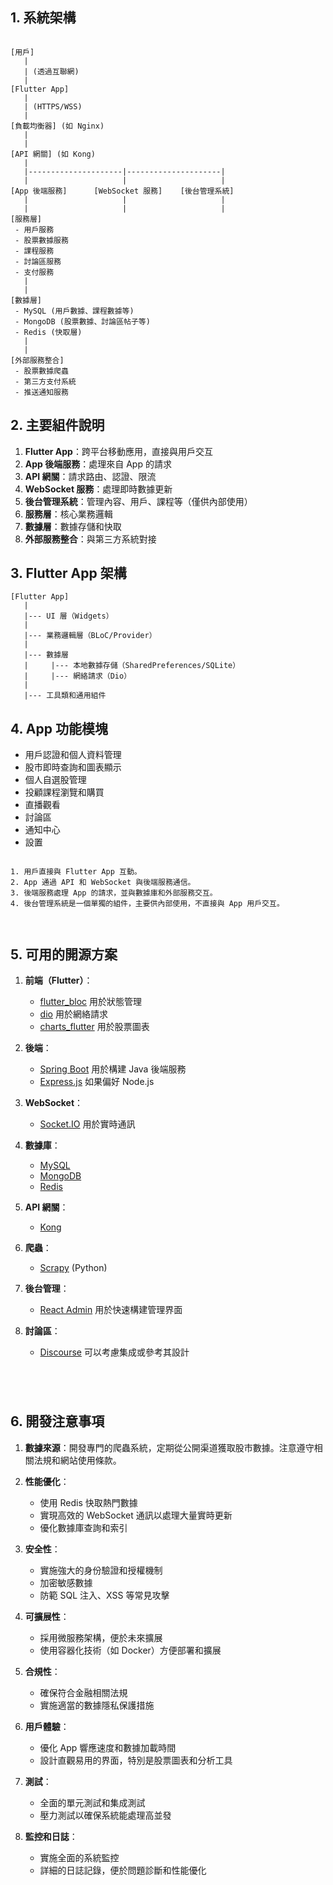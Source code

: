 

## 1. 系統架構

```

[用戶]
   |
   | (透過互聯網)
   |
[Flutter App]
   |
   | (HTTPS/WSS)
   |
[負載均衡器] (如 Nginx)
   |
   |
[API 網關] (如 Kong)
   |
   |---------------------|---------------------|
   |                     |                     |
[App 後端服務]      [WebSocket 服務]    [後台管理系統]
   |                     |                     |
   |                     |                     |
[服務層]
 - 用戶服務
 - 股票數據服務
 - 課程服務
 - 討論區服務
 - 支付服務
   |
   |
[數據層]
 - MySQL (用戶數據、課程數據等)
 - MongoDB (股票數據、討論區帖子等)
 - Redis (快取層)
   |
   |
[外部服務整合]
 - 股票數據爬蟲
 - 第三方支付系統
 - 推送通知服務
```

## 2. 主要組件說明

1. **Flutter App**：跨平台移動應用，直接與用戶交互
2. **App 後端服務**：處理來自 App 的請求
3. **API 網關**：請求路由、認證、限流
4. **WebSocket 服務**：處理即時數據更新
5. **後台管理系統**：管理內容、用戶、課程等（僅供內部使用）
6. **服務層**：核心業務邏輯
7. **數據層**：數據存儲和快取
8. **外部服務整合**：與第三方系統對接

## 3. Flutter App 架構

```
[Flutter App]
   |
   |--- UI 層（Widgets）
   |
   |--- 業務邏輯層（BLoC/Provider）
   |
   |--- 數據層
   |     |--- 本地數據存儲（SharedPreferences/SQLite）
   |     |--- 網絡請求（Dio）
   |
   |--- 工具類和通用組件
```

## 4. App 功能模塊

- 用戶認證和個人資料管理
- 股市即時查詢和圖表顯示
- 個人自選股管理
- 投顧課程瀏覽和購買
- 直播觀看
- 討論區
- 通知中心
- 設置


```

1. 用戶直接與 Flutter App 互動。
2. App 通過 API 和 WebSocket 與後端服務通信。
3. 後端服務處理 App 的請求，並與數據庫和外部服務交互。
4. 後台管理系統是一個單獨的組件，主要供內部使用，不直接與 App 用戶交互。



```


## 5. 可用的開源方案

1. **前端（Flutter）**：
   - [flutter_bloc](https://pub.dev/packages/flutter_bloc) 用於狀態管理
   - [dio](https://pub.dev/packages/dio) 用於網絡請求
   - [charts_flutter](https://pub.dev/packages/charts_flutter) 用於股票圖表

2. **後端**：
   - [Spring Boot](https://spring.io/projects/spring-boot) 用於構建 Java 後端服務
   - [Express.js](https://expressjs.com/) 如果偏好 Node.js

3. **WebSocket**：
   - [Socket.IO](https://socket.io/) 用於實時通訊

4. **數據庫**：
   - [MySQL](https://www.mysql.com/)
   - [MongoDB](https://www.mongodb.com/)
   - [Redis](https://redis.io/)

5. **API 網關**：
   - [Kong](https://konghq.com/kong/)

6. **爬蟲**：
   - [Scrapy](https://scrapy.org/) (Python)

7. **後台管理**：
   - [React Admin](https://marmelab.com/react-admin/) 用於快速構建管理界面

8. **討論區**：
   - [Discourse](https://www.discourse.org/) 可以考慮集成或參考其設計
```




```
## 6. 開發注意事項

1. **數據來源**：開發專門的爬蟲系統，定期從公開渠道獲取股市數據。注意遵守相關法規和網站使用條款。

2. **性能優化**：
   - 使用 Redis 快取熱門數據
   - 實現高效的 WebSocket 通訊以處理大量實時更新
   - 優化數據庫查詢和索引

3. **安全性**：
   - 實施強大的身份驗證和授權機制
   - 加密敏感數據
   - 防範 SQL 注入、XSS 等常見攻擊

4. **可擴展性**：
   - 採用微服務架構，便於未來擴展
   - 使用容器化技術（如 Docker）方便部署和擴展

5. **合規性**：
   - 確保符合金融相關法規
   - 實施適當的數據隱私保護措施

6. **用戶體驗**：
   - 優化 App 響應速度和數據加載時間
   - 設計直觀易用的界面，特別是股票圖表和分析工具

7. **測試**：
   - 全面的單元測試和集成測試
   - 壓力測試以確保系統能處理高並發

8. **監控和日誌**：
   - 實施全面的系統監控
   - 詳細的日誌記錄，便於問題診斷和性能優化
```